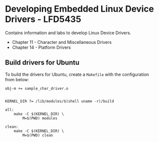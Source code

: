 
# Developing Embedded Linux Device Drivers - LFD5435

Contains information and labs to develop Linux Device Drivers.


- Chapter 11 - Character and Miscellaneous Drivers
- Chapter 14 - Platform Drivers


## Build drivers for Ubuntu

To build the drivers for Ubuntu, create a `Makefile` with the configuration
from below:

```
obj-m += sample_char_driver.o


KERNEL_DIR ?= /lib/modules/$(shell uname -r)/build

all:
	make -C $(KERNEL_DIR) \
		M=$(PWD) modules

clean:
	make -C $(KERNEL_DIR) \
		M=$(PWD) clean
```
